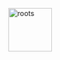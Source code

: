 <a href="https://github.com/roots"><img height="87" src="https://img.shields.io/badge/roots-525ddc?logo=roots&logoColor=ffffff&message=roots" alt="roots"></a>
